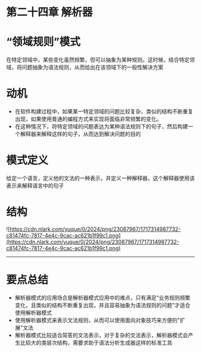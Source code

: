 # 第二十四章 解析器

# “领域规则”模式

在特定领域中，某些变化虽然频繁，但可以抽象为某种规则。这时候，结合特定领域，将问题抽象为语法规则，从而给出在该领域下的一般性解决方案

# 动机

- 在软件构建过程中，如果某一特定领域的问题比较复杂，类似的结构不断重复出现，如果使用普通的编程方式来实现将面临非常频繁的变化。
- 在这种情况下，将特定领域的问题表达为某种语法规则下的句子，然后构建一个解释器来解释这样的句子，从而达到解决问题的目的

# 模式定义

给定一个语言，定义他的文法的一种表示，并定义一种解释器，这个解释器使用该表示来解释语言中的句子

# 结构

![https://cdn.nlark.com/yuque/0/2024/png/23087967/1717314987732-c81474fc-7817-4e4c-9cac-ac621b1f99c1.png](https://cdn.nlark.com/yuque/0/2024/png/23087967/1717314987732-c81474fc-7817-4e4c-9cac-ac621b1f99c1.png)

---

# 要点总结

- 解析器模式的应用场合是解析器模式应用中的难点，只有满足“业务规则频繁变化，且类似的结构不断重复出现，并且容易抽象为语法规则的问题”才适合使用解析器模式
- 使用解析器模式来表示文法规则，从而可以使用面向对象技巧来方便的"扩展"文法
- 解析器模式比较适合简答的文法表示，对于复杂的文法表示，解析器模式会产生比较大的类层次结构，需要求助于语法分析生成器这样的标准工具